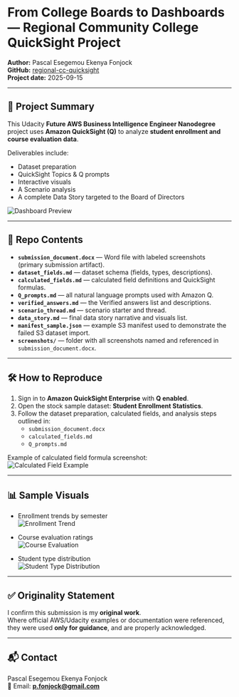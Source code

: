 # From College Boards to Dashboards — Regional Community College QuickSight Project

**Author:** Pascal Esegemou Ekenya Fonjock  
**GitHub:** [regional-cc-quicksight](https://github.com/BishopDavid7/regional-cc-quicksight)  
**Project date:** 2025-09-15  

---

## 📌 Project Summary
This Udacity **Future AWS Business Intelligence Engineer Nanodegree** project uses **Amazon QuickSight (Q)** to analyze **student enrollment and course evaluation data**.  

Deliverables include:  
- Dataset preparation  
- QuickSight Topics & Q prompts  
- Interactive visuals  
- A Scenario analysis  
- A complete Data Story targeted to the Board of Directors  

![Dashboard Preview](https://github.com/BishopDavid7/regional-cc-quicksight/blob/main/screenshots/dashboard_overview.png?raw=true)

---

## 📂 Repo Contents
- **`submission_document.docx`** — Word file with labeled screenshots (primary submission artifact).  
- **`dataset_fields.md`** — dataset schema (fields, types, descriptions).  
- **`calculated_fields.md`** — calculated field definitions and QuickSight formulas.  
- **`Q_prompts.md`** — all natural language prompts used with Amazon Q.  
- **`verified_answers.md`** — the Verified answers list and descriptions.  
- **`scenario_thread.md`** — scenario starter and thread.  
- **`data_story.md`** — final data story narrative and visuals list.  
- **`manifest_sample.json`** — example S3 manifest used to demonstrate the failed S3 dataset import.  
- **`screenshots/`** — folder with all screenshots named and referenced in `submission_document.docx`.  

---

## 🛠️ How to Reproduce
1. Sign in to **Amazon QuickSight Enterprise** with **Q enabled**.  
2. Open the stock sample dataset: **Student Enrollment Statistics**.  
3. Follow the dataset preparation, calculated fields, and analysis steps outlined in:  
   - `submission_document.docx`  
   - `calculated_fields.md`  
   - `Q_prompts.md`  

Example of calculated field formula screenshot:  
![Calculated Field Example](https://github.com/BishopDavid7/regional-cc-quicksight/blob/main/screenshots/calculated_field_student_type.png?raw=true)

---

## 📊 Sample Visuals
- Enrollment trends by semester  
  ![Enrollment Trend](https://github.com/BishopDavid7/regional-cc-quicksight/blob/main/screenshots/enrollment_trend.png?raw=true)  

- Course evaluation ratings  
  ![Course Evaluation](https://github.com/BishopDavid7/regional-cc-quicksight/blob/main/screenshots/course_evaluation.png?raw=true)  

- Student type distribution  
  ![Student Type Distribution](https://github.com/BishopDavid7/regional-cc-quicksight/blob/main/screenshots/student_type_distribution.png?raw=true)  

---

## ✅ Originality Statement
I confirm this submission is my **original work**.  
Where official AWS/Udacity examples or documentation were referenced, they were used **only for guidance**, and are properly acknowledged.  

---

## 📬 Contact
Pascal Esegemou Ekenya Fonjock  
📧 Email: **p.fonjock@gmail.com**  
